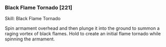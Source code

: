### Black Flame Tornado [221]

Skill: Black Flame Tornado

Spin armament overhead and then plunge it into the ground to summon a raging vortex of black flames. Hold to create an initial flame tornado while spinning the armament.